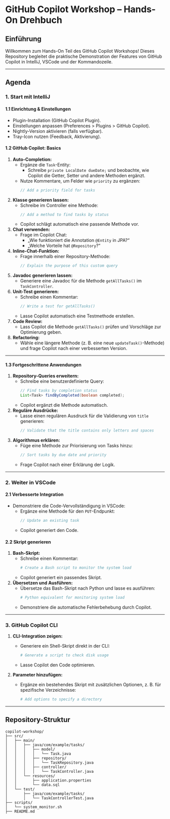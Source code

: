 # GitHub Copilot Workshop – Hands-On Drehbuch

## Einführung
Willkommen zum Hands-On Teil des GitHub Copilot Workshops! Dieses Repository begleitet die praktische Demonstration der Features von GitHub Copilot in IntelliJ, VSCode und der Kommandozeile.

---

## **Agenda**

### **1. Start mit IntelliJ**
#### **1.1 Einrichtung & Einstellungen**
- Plugin-Installation (GitHub Copilot Plugin).
- Einstellungen anpassen (Preferences > Plugins > GitHub Copilot).
- Nightly-Version aktivieren (falls verfügbar).
- Tray-Icon nutzen (Feedback, Aktivierung).

#### **1.2 GitHub Copilot: Basics**
1. **Auto-Completion:**
   - Ergänze die `Task`-Entity:
      - Schreibe `private LocalDate dueDate;` und beobachte, wie Copilot die Getter, Setter und andere Methoden ergänzt.
   - Nutze Kommentare, um Felder wie `priority` zu ergänzen:
     ```java
     // Add a priority field for tasks
     ```
2. **Klasse generieren lassen:**
   - Schreibe im Controller eine Methode:
     ```java
     // Add a method to find tasks by status
     ```
   - Copilot schlägt automatisch eine passende Methode vor.
3. **Chat verwenden:**
   - Frage im Copilot Chat:
      - „Wie funktioniert die Annotation `@Entity` in JPA?“
      - „Welche Vorteile hat `@Repository`?“
4. **Inline-Chat-Funktion:**
   - Frage innerhalb einer Repository-Methode:
     ```java
     // Explain the purpose of this custom query
     ```
5. **Javadoc generieren lassen:**
   - Generiere eine Javadoc für die Methode `getAllTasks()` im `TaskController`.
6. **Unit-Test generieren:**
   - Schreibe einen Kommentar:
     ```java
     // Write a test for getAllTasks()
     ```
   - Lasse Copilot automatisch eine Testmethode erstellen.
7. **Code Review:**
   - Lass Copilot die Methode `getAllTasks()` prüfen und Vorschläge zur Optimierung geben.
8. **Refactoring:**
   - Wähle eine längere Methode (z. B. eine neue `updateTask()`-Methode) und frage Copilot nach einer verbesserten Version.

---

#### **1.3 Fortgeschrittene Anwendungen**
1. **Repository-Queries erweitern:**
   - Schreibe eine benutzerdefinierte Query:
     ```java
     // Find tasks by completion status
     List<Task> findByCompleted(boolean completed);
     ```
   - Copilot ergänzt die Methode automatisch.
2. **Reguläre Ausdrücke:**
   - Lasse einen regulären Ausdruck für die Validierung von `title` generieren:
     ```java
     // Validate that the title contains only letters and spaces
     ```
3. **Algorithmus erklären:**
   - Füge eine Methode zur Priorisierung von Tasks hinzu:
     ```java
     // Sort tasks by due date and priority
     ```
   - Frage Copilot nach einer Erklärung der Logik.

---

### **2. Weiter in VSCode**
#### **2.1 Verbesserte Integration**
- Demonstriere die Code-Vervollständigung in VSCode:
   - Ergänze eine Methode für den `PUT`-Endpunkt:
     ```java
     // Update an existing task
     ```
   - Copilot generiert den Code.

#### **2.2 Skript generieren**
1. **Bash-Skript:**
   - Schreibe einen Kommentar:
     ```bash
     # Create a Bash script to monitor the system load
     ```
   - Copilot generiert ein passendes Skript.
2. **Übersetzen und Ausführen:**
   - Übersetze das Bash-Skript nach Python und lasse es ausführen:
     ```python
     # Python equivalent for monitoring system load
     ```
   - Demonstriere die automatische Fehlerbehebung durch Copilot.

---

### **3. GitHub Copilot CLI**
1. **CLI-Integration zeigen:**
   - Generiere ein Shell-Skript direkt in der CLI:
     ```bash
     # Generate a script to check disk usage
     ```
   - Lasse Copilot den Code optimieren.

2. **Parameter hinzufügen:**
   - Ergänze ein bestehendes Skript mit zusätzlichen Optionen, z. B. für spezifische Verzeichnisse:
     ```bash
     # Add options to specify a directory
     ```

---

## **Repository-Struktur**
```plaintext
copilot-workshop/
├── src/
│   ├── main/
│   │   ├── java/com/example/tasks/
│   │   │   ├── model/
│   │   │   │   └── Task.java
│   │   │   ├── repository/
│   │   │   │   └── TaskRepository.java
│   │   │   ├── controller/
│   │   │   │   └── TaskController.java
│   │   └── resources/
│   │       ├── application.properties
│   │       └── data.sql
│   └── test/
│       ├── java/com/example/tasks/
│       │   └── TaskControllerTest.java
├── scripts/
│   └── system_monitor.sh
├── README.md
